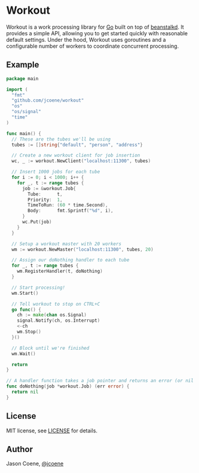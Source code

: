 # Workout

Workout is a work processing library for [Go](http://golang.org) built on top of [beanstalkd](http://kr.github.io/beanstalkd). It provides a simple API, allowing you to get started quickly with reasonable default settings. Under the hood, Workout uses goroutines and a configurable number of workers to coordinate concurrent processing.

## Example

```go
package main

import (
  "fmt"
  "github.com/jcoene/workout"
  "os"
  "os/signal"
  "time"
)

func main() {
  // These are the tubes we'll be using
  tubes := []string{"default", "person", "address"}

  // Create a new workout client for job insertion
  wc, _ := workout.NewClient("localhost:11300", tubes)

  // Insert 1000 jobs for each tube
  for i := 0; i < 1000; i++ {
    for _, t := range tubes {
      job := &workout.Job{
        Tube:      t,
        Priority:  1,
        TimeToRun: (60 * time.Second),
        Body:      fmt.Sprintf("%d", i),
      }
      wc.Put(job)
    }
  }

  // Setup a workout master with 20 workers
  wm := workout.NewMaster("localhost:11300", tubes, 20)

  // Assign our doNothing handler to each tube
  for _, t := range tubes {
    wm.RegisterHandler(t, doNothing)
  }

  // Start processing!
  wm.Start()

  // Tell workout to stop on CTRL+C
  go func() {
    ch := make(chan os.Signal)
    signal.Notify(ch, os.Interrupt)
    <-ch
    wm.Stop()
  }()

  // Block until we're finished
  wm.Wait()

  return
}

// A handler function takes a job pointer and returns an error (or nil on success)
func doNothing(job *workout.Job) (err error) {
  return nil
}
```

## License

MIT license, see [LICENSE](https://github.com/jcoene/workout/blob/master/LICENSE) for details.


## Author

Jason Coene, [@jcoene](https://twitter.com/jcoene)
